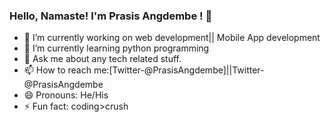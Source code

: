 ### Hello, Namaste! I'm Prasis Angdembe ! 👋




- 🔭 I’m currently working on web development|| Mobile App development
- 🌱 I’m currently learning python programming
- 💬 Ask me about any tech related stuff.
- 📫 How to reach me:[Twitter-@PrasisAngdembe]||Twitter-@PrasisAngdembe
- 😄 Pronouns: He/His
- ⚡ Fun fact: coding>crush

